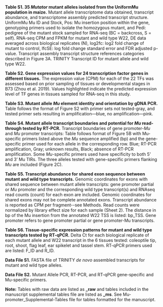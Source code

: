 **Table S1. 35 *Mutator* mutant alleles isolated from the UniformMu population in maize.** Mutant allele transcriptome data obtained, transcript abundance, and transcriptome assembly predicted transcript structure. UniformMu Mu ID and Stock, Pos: Mu insertion position within the gene, genotyping primers used to isolate the homozygous mutant, and Pedi: pedigree of the mutant stock sampled for RNA-seq (BC = backcross, S = self). RNA-seq CPM and FPKM for mutant and wild type W22, DE data averaged across biological replicates (N), log2fc: log2 fold change of mutant to control, lfcSE: log fold change standard error and FDR adjusted p-value. Transcript assembly transcript structure references categories described in Figure 3A. TRINITY Transcript ID for mutant allele and wild type W22. 

**Table S2. Gene expression values for 24 transcription factor genes in different tissues.** The expression value (CPM) for each of the 22 TFs was assessed based on prior sampling of tissues or developmental stages in B73 (Zhou et al. 2019). Values highlighted indicate the predicted expression level of TF genes in tissues sampled for RNA-seq in this study.

**Table S3. Mutant allele *Mu* element identity and orientation by gDNA PCR.** Table follows the format of Figure S2 with primer sets not tested-gray, and tested primer sets resulting in amplification—blue, no amplification—pink.

**Table S4. Mutant allele transcript boundaries and potential for *Mu* read-through tested by RT-PCR.** 
Transcript boundaries of gene promoter-*Mu* and *Mu* promoter transcripts: Table follows format of Figure 5B with Mu-specific primers listed above the *Mu* sequence amplified (bp) and the gene-specific primer used for each allele in the corresponding row. Blue; RT-PCR amplification, Gray; unknown results, Black; absence of RT-PCR amplification. Some *Mu*-specific primers used have specificity to both 5’ and 3’ Mu TIRs. The three alleles tested with gene-specific primers flanking *Mu* are included (Figure 2C).

**Table S5. Transcript abundance for shared exon sequence between mutant and wild type transcripts.** Genomic coordinates for exons with shared sequence between mutant allele transcripts: gene promoter partial or *Mu* promoter and the corresponding wild type transcript(s) and RNAseq read counts (count) for each exon are included. Genomic coordinates for shared exons may not be complete annotated exons. Transcript abundance is reported as CPM per fragment--see Methods. Read counts were normalized by library effect size for each sample (Sheet 2). The distance in bp of the Mu insertion from the annotated W22 TSS is listed: bp_TSS. Gene promoter refers to gene promoter partial or gene promoter-Mu transcripts. 

**Table S6. Tissue-specific expression patterns for mutant and wild type transcripts tested by RT-qPCR.** Delta Ct for each biological replicate of each mutant allele and W22 transcript in the 6 tissues tested: coleoptile tip, root, shoot, flag leaf, ear spikelet and tassel stem. RT-qPCR primers used are listed: F_ID and R_ID.

**Data File S1.** FASTA file of TRINITY *de novo* assembled transcripts for mutant and wild type alleles. 

**Data File S2.** Mutant Allele PCR, RT-PCR, and RT-qPCR gene-specific and Mu-specific primers.

**Note:** Tables with raw data are listed as **_raw** and tables included in the manuscript supplemental tables file are listed as **_ms**. See Mu-promoter_Supplemental-Tables file for tables formatted for the manuscript.